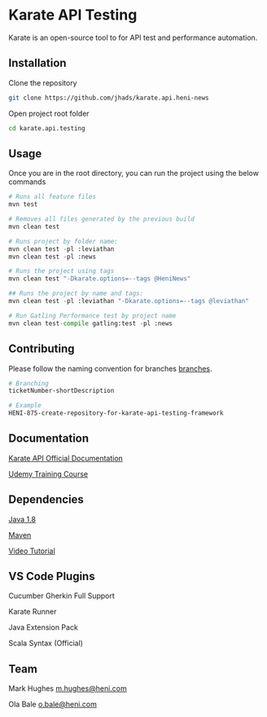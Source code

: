 # Karate API Testing

Karate is an open-source tool to for API test and performance automation.

## Installation

Clone the repository

```bash
git clone https://github.com/jhads/karate.api.heni-news
```

Open project root folder

```bash
cd karate.api.testing
```

## Usage

Once you are in the root directory, you can run the project using the below commands

```python
# Runs all feature files
mvn test

# Removes all files generated by the previous build
mvn clean test

# Runs project by folder name: 
mvn clean test -pl :leviathan
mvn clean test -pl :news

# Runs the project using tags
mvn clean test "-Dkarate.options=--tags @HeniNews"

## Runs the project by name and tags: 
mvn clean test -pl :leviathan "-Dkarate.options=--tags @leviathan"

# Run Gatling Performance test by project name
mvn clean test-compile gatling:test -pl :news

```

## Contributing

Please follow the naming convention for branches [branches](https://byorl.atlassian.net/wiki/spaces/QA/pages/1069776897/Branch+Naming+Convention).

```bash
# Branching
ticketNumber-shortDescription

# Example
HENI-875-create-repository-for-karate-api-testing-framework
```

## Documentation

[Karate API Official Documentation](https://github.com/karatelabs/karate)

[Udemy Training Course](https://www.udemy.com/course/karate-dsl-api-automation-and-performance-from-zero-to-hero/)

## Dependencies

[Java 1.8](https://www.oracle.com/uk/java/technologies/javase/javase8-archive-downloads.html)

[Maven](https://www.baeldung.com/install-maven-on-windows-linux-mac)

[Video Tutorial](https://www.youtube.com/watch?v=9S5lqB11OPI&t=183s)

## VS Code Plugins

Cucumber Gherkin Full Support

Karate Runner

Java Extension Pack

Scala Syntax (Official)

## Team

Mark Hughes [m.hughes@heni.com](mailto:m.hughes@heni.com)

Ola Bale [o.bale@heni.com](mailto:o.bale@heni.com)
